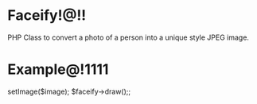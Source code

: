 Faceify!@!!
===========
PHP Class to convert a photo of a person into a unique style JPEG image.

Example@!1111
========
<?php
require_once 'Facify.php';
$image = 'sample.jpg';
$faceify = new Facify();
$faceify->setImage($image);

$faceify->draw();;
